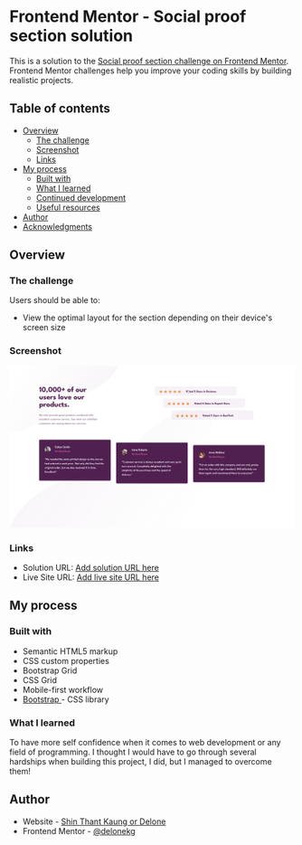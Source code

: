 # Frontend Mentor - Social proof section solution

This is a solution to the [Social proof section challenge on Frontend Mentor](https://www.frontendmentor.io/challenges/social-proof-section-6e0qTv_bA). Frontend Mentor challenges help you improve your coding skills by building realistic projects. 

## Table of contents

- [Overview](#overview)
  - [The challenge](#the-challenge)
  - [Screenshot](#screenshot)
  - [Links](#links)
- [My process](#my-process)
  - [Built with](#built-with)
  - [What I learned](#what-i-learned)
  - [Continued development](#continued-development)
  - [Useful resources](#useful-resources)
- [Author](#author)
- [Acknowledgments](#acknowledgments)

## Overview

### The challenge

Users should be able to:

- View the optimal layout for the section depending on their device's screen size

### Screenshot

![](preview-images/Screenshot%202022-06-04%20at%2020-39-06%20Social%20Proof%20Section.png)


### Links

- Solution URL: [Add solution URL here](https://www.frontendmentor.io/solutions/social-proof-section-solution-with-bootstrap-grid-_otR6tRvuX)
- Live Site URL: [Add live site URL here](https://delonekg.github.io/social-proof-section/)

## My process

### Built with

- Semantic HTML5 markup
- CSS custom properties
- Bootstrap Grid
- CSS Grid
- Mobile-first workflow
- [Bootstrap ](https://getbootstrap.com/) - CSS library


### What I learned

To have more self confidence when it comes to web development or any field of programming.
I thought I would have to go through several hardships when building this project, I did, but I managed to overcome them!

## Author

- Website - [Shin Thant Kaung or Delone](https://delonekg.github.io/personal-page)
- Frontend Mentor - [@delonekg](https://www.frontendmentor.io/profile/delonekg)
